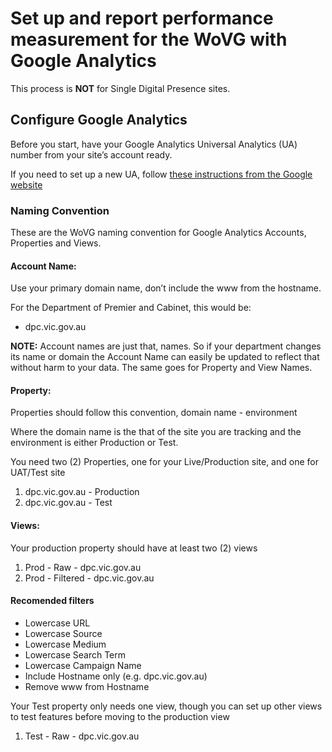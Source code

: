 # Set up and report performance measurement for the WoVG with Google Analytics
This process is **NOT** for Single Digital Presence sites.
## Configure Google Analytics
Before you start, have your Google Analytics Universal Analytics (UA) number from your site’s account ready. 

If you need to set up a new UA, follow [these instructions from the Google website](https://support.google.com/analytics/answer/1042508?hl=en)
### Naming Convention
These are the WoVG naming convention for Google Analytics Accounts, Properties and Views.
#### Account Name: 
Use your primary domain name, don’t include the www from the hostname.

For the Department of Premier and Cabinet, this would be: 
* dpc.vic.gov.au

**NOTE:** Account names are just that, names. So if your department changes its name or domain the Account Name can easily be updated to reflect that without harm to your data. The same goes for Property and View Names.
#### Property:
Properties should follow this convention, domain name - environment 

Where the domain name is the that of the site you are tracking and the environment is either Production or Test.

You need two (2) Properties, one for your Live/Production site, and one for UAT/Test site
1. dpc.vic.gov.au - Production
2. dpc.vic.gov.au - Test
#### Views: 
Your production property should have at least two (2) views

1. Prod - Raw - dpc.vic.gov.au
2. Prod - Filtered - dpc.vic.gov.au

#### Recomended filters
* Lowercase URL 
* Lowercase Source
* Lowercase Medium
* Lowercase Search Term
* Lowercase Campaign Name
* Include Hostname only (e.g. dpc.vic.gov.au)
* Remove www from Hostname

Your Test property only needs one view, though you can set up other views to test features before moving to the production view
1. Test - Raw - dpc.vic.gov.au
